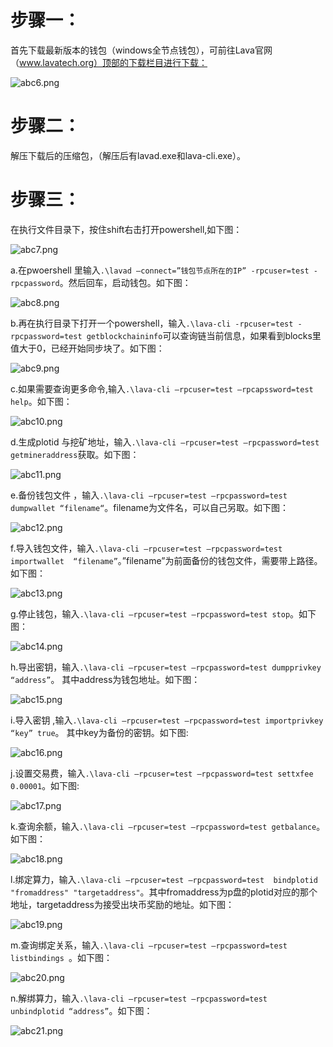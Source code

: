 # 步骤一：

首先下载最新版本的钱包（windows全节点钱包），可前往Lava官网（www.lavatech.org）顶部的下载栏目进行下载：

![abc6.png](https://github.com/lavafy/testnet/blob/master/imgs/abc6.png)

# 步骤二：

解压下载后的压缩包，（解压后有lavad.exe和lava-cli.exe）。

# 步骤三：

在执行文件目录下，按住shift右击打开powershell,如下图：

![abc7.png](https://github.com/lavafy/testnet/blob/master/imgs/abc7.png)

a.在pwoershell 里输入`.\lavad –connect=”钱包节点所在的IP” -rpcuser=test -rpcpassword`。然后回车，启动钱包。如下图：

![abc8.png](https://github.com/lavafy/testnet/blob/master/imgs/abc8.png)

b.再在执行目录下打开一个powershell，输入`.\lava-cli -rpcuser=test -rpcpassword=test getblockchaininfo`可以查询链当前信息，如果看到blocks里值大于0，已经开始同步块了。如下图：

![abc9.png](https://github.com/lavafy/testnet/blob/master/imgs/abc9.png)

c.如果需要查询更多命令,输入`.\lava-cli –rpcuser=test –rpcapssword=test help`。如下图：

![abc10.png](https://github.com/lavafy/testnet/blob/master/imgs/abc10.png)

d.生成plotid 与挖矿地址，输入`.\lava-cli –rpcuser=test –rpcpassword=test getmineraddress`获取。如下图：

![abc11.png](https://github.com/lavafy/testnet/blob/master/imgs/abc11.png)

e.备份钱包文件 ，输入`.\lava-cli –rpcuser=test –rpcpassword=test dumpwallet “filename“`。filename为文件名，可以自己另取。如下图：

![abc12.png](https://github.com/lavafy/testnet/blob/master/imgs/abc12.png)

f.导入钱包文件，输入`.\lava-cli –rpcuser=test –rpcpassword=test importwallet  “filename”`。”filename”为前面备份的钱包文件，需要带上路径。如下图：

![abc13.png](https://github.com/lavafy/testnet/blob/master/imgs/abc13.png)

g.停止钱包，输入`.\lava-cli –rpcuser=test –rpcpassword=test stop`。如下图：

![abc14.png](https://github.com/lavafy/testnet/blob/master/imgs/abc14.png)

h.导出密钥，输入`.\lava-cli –rpcuser=test –rpcpassword=test dumpprivkey “address”`。 其中address为钱包地址。如下图：

![abc15.png](https://github.com/lavafy/testnet/blob/master/imgs/abc15.png)

i.导入密钥 ,输入`.\lava-cli –rpcuser=test –rpcpassword=test importprivkey “key” true`。 其中key为备份的密钥。如下图:

![abc16.png](https://github.com/lavafy/testnet/blob/master/imgs/abc16.png)

j.设置交易费，输入`.\lava-cli –rpcuser=test –rpcpassword=test settxfee 0.00001`。如下图:

![abc17.png](https://github.com/lavafy/testnet/blob/master/imgs/abc17.png)

k.查询余额，输入`.\lava-cli –rpcuser=test –rpcpassword=test getbalance`。如下图：

![abc18.png](https://github.com/lavafy/testnet/blob/master/imgs/abc18.png)

l.绑定算力，输入`.\lava-cli –rpcuser=test –rpcpassword=test  bindplotid "fromaddress" "targetaddress"`。其中fromaddress为p盘的plotid对应的那个地址，targetaddress为接受出块币奖励的地址。如下图：

![abc19.png](https://github.com/lavafy/testnet/blob/master/imgs/abc19.png)

m.查询绑定关系，输入`.\lava-cli –rpcuser=test –rpcpassword=test  listbindings `。如下图：

![abc20.png](https://github.com/lavafy/testnet/blob/master/imgs/abc20.png)

n.解绑算力，输入`.\lava-cli –rpcuser=test –rpcpassword=test unbindplotid “address”`。如下图：

![abc21.png](https://github.com/lavafy/testnet/blob/master/imgs/abc21.png)




